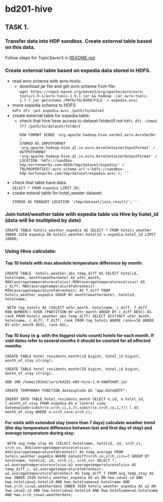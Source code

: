 # bd201-hive
## TASK 1. 
### Transfer data into HDP sandbox. Create external table based on this data.
Follow steps for TopicSaver3 in [README.md](https://github.com/Nexxezz/kafkastreamsapp/blob/master/README.md)
 ### Create external table based on expedia data stored in HDFS.
 * read avro schema with avro-tools:
   * download jar file and get avro schema from file:  
   ```wget https://repo1.maven.org/maven2/org/apache/avro/avro-tools/1.9.1/avro-tools-1.9.1.jar && hadoop -jar avro-tools-1.7.7.jar getschema /PATH/TO/AVRO/FILE  > expedia.avsc```
 * move expedia schema to HDFS:  
 ```hdfs dfs -put expedia.avsc /path/to/datset```
 * create external table for expedia table:
    * check that hive have access to dataset folder(if not ```hdfs dfs -chmod 777 /path/to/dataset/folder```)
      ```CREATE EXTERNAL TABLE expedia /  
      ROW FORMAT SERDE 'org.apache.hadoop.hive.serde2.avro.AvroSerDe' /  
      STORED AS INPUTFORMAT 'org.apache.hadoop.hive.ql.io.avro.AvroContainerInputFormat' /  
      OUTPUTFORMAT 'org.apache.hadoop.hive.ql.io.avro.AvroContainerOutputFormat' /  
      LOCATION 'hdfs://sandbox-hdp.hortonworks.com:8020/tmp/dataset/expedia/' /  
      TBLPROPERTIES('avro.schema.url'='hdfs://sandbox-hdp.hortonworks.com/tmp/dataset/expedia.avsc'); ```
  * check that table have data:  
  ```SELECT * FROM expedia LIMIT 20;```
  * create exteral table for hotel_weater dataset:  
    ```CREATE EXTERNAL TABLE hotels_weather (hotel_id double,hotel_name string,avg_tmpr_f double,avg_tmpr_c double,wthr_date string)  
    STORED AS PARQUET LOCATION '/tmp/dataset/join_result/';```
  ### Join hotel/weather table with expedia table via Hive by hotel_id (data will be multiplied by date)  
  ```CREATE TABLE hotels_weather_expedia AS SELECT * FROM hotels_weather INNER JOIN expedia ON hotels_weather.hotelId = expedia.hotel_id LIMIT 10000;```  
### Using Hive calculate:  
#### Top 10 hotels with max absolute temperature difference by month:
```CREATE TABLE  hotels_weather_abs_temp_diff AS SELECT hotelid, hotelname, month(weatherdate) AS wthr_month, MAX(averagetemperaturecelsius)-MIN(averagetemperaturecelsius) AS c_diff, MAX(averagetemperaturefahrenheit)-MIN(averagetemperaturefahrenheit) AS f_diff FROM hotels_weather_expedia GROUP BY month(weatherdate), hotelid, hotelname;```    

``` WITH top_hotels AS (SELECT wthr_month, hotelname, c_diff, f_diff, ROW_NUMBER() OVER (PARTITION BY wthr_month ORDER BY c_diff DESC) AS rank FROM hotels_weather_abs_temp_diff) SELECT DISTINCT wthr_month, hotelname, c_diff, f_diff, rank FROM top_hotels WHERE rank<=10 ORDER BY wthr_month DESC, rank ASC;```
#### Top 10 busy (e.g. with the biggest visits count) hotels for each month. If visit dates refer to several months it should be counted for all affected months:
```CREATE TABLE hotel_residents_month(id bigint, hotel_id bigint, month_of_stay string);```  

```CREATE TABLE hotel_residents_month(ID bigint, hotel_id bigint, month_of_stay string);```  

```ADD JAR /home/201bd/jars/bd201-m05-hive-1.0-SNAPSHOT.jar```  

```CREATE TEMPORARY FUNCTION dateexplode AS "app.DateUDTF";```  

```INSERT INTO TABLE hotel_residents_month SELECT e.id, e.hotel_id, l.month_of_stay FROM expedia AS e lateral view dateexplode(substr(e.srch_ci,1,7),substr(e.srch_co,1,7)) l AS month_of_stay WHERE e.srch_co>e.srch_ci;```  
#### For visits with extended stay (more than 7 days) calculate weather trend (the day temperature difference between last and first day of stay) and average temperature during stay:  
``` WITH avg_temp_stay AS (SELECT hotelname, hotelid, id, srch_ci, srch_co, AVG(averagetemperaturecelsius), AVG(averagetemperaturefahrenheit) AS temp_average FROM hotels_weather_expedia WHERE datediff(srch_co,srch_ci)>=7 GROUP BY hotelname, hotelid, id, srch_ci, srch_co) SELECT *, w1.averagetemperaturecelsius-w2.averagetemperaturecelsius AS temp_diff_c, w1.averagetemperaturefahrenheit-w2.averagetemperaturefahrenheit AS temp_diff_f FROM avg_temp_stay AS hwe INNER JOIN hotels_weather_expedia AS w1 ON hwe.id=w1.id AND hwe.hotelid=w1.hotelid AND hwe.hotelname=w1.hotelname AND hwe.srch_ci=w1.weatherdate INNER JOIN hotels_weather_expedia AS w2 ON hwe.id=w2.id AND hwe.hotelid=w2.hotelid AND hwe.hotelname=w2.hotelname AND hwe.srch_co=w2.weatherdate;```
